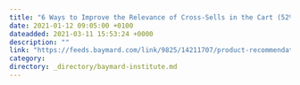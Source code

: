 ```yaml
---
title: "6 Ways to Improve the Relevance of Cross-Sells in the Cart (52% of Desktop Sites Don’t Do Enough)"
date: 2021-01-12 09:05:00 +0100
dateadded: 2021-03-11 15:53:24 +0000
description: ""
link: "https://feeds.baymard.com/link/9825/14211707/product-recommendations-cart"
category:
directory: _directory/baymard-institute.md
---
```

